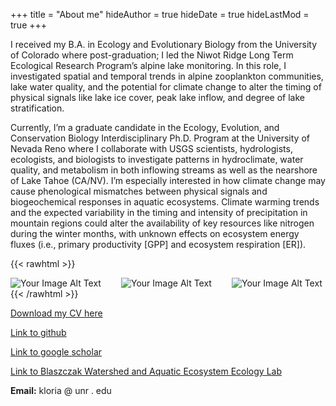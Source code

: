 +++
title = "About me"
hideAuthor = true
hideDate = true
hideLastMod = true
+++

I received my B.A. in Ecology and Evolutionary Biology from the University of Colorado where post-graduation; I led the Niwot Ridge Long Term Ecological Research Program’s alpine lake monitoring. In this role, I investigated spatial and temporal trends in alpine zooplankton communities, lake water quality, and the potential for climate change to alter the timing of physical signals like lake ice cover, peak lake inflow, and degree of lake stratification.

Currently, I’m a graduate candidate in the Ecology, Evolution, and Conservation Biology Interdisciplinary Ph.D. Program at the University of Nevada Reno where I collaborate with USGS scientists, hydrologists, ecologists, and biologists to investigate patterns in hydroclimate, water quality, and metabolism in both inflowing streams as well as the nearshore of Lake Tahoe (CA/NV). I’m especially interested in how climate change may cause phenological mismatches between physical signals and biogeochemical responses in aquatic ecosystems. Climate warming trends and the expected variability in the timing and intensity of precipitation in mountain regions could alter the availability of key resources like nitrogen during the winter months, with unknown effects on ecosystem energy fluxes (i.e., primary productivity [GPP] and ecosystem respiration [ER]). 

{{< rawhtml >}}
  <p class="speshal-fancy-custom">
  </p>
  <div style="display: flex; justify-content: space-between;">
    <img src="/Kelly_datd_dl.png" alt="Your Image Alt Text" style="max-width: 29%; height: auto; margin-right: 1%;">
     <img src="/BW_runoff.JPG" alt="Your Image Alt Text" style="max-width: 29%; height: auto; margin-right: 1%;">
    <img src="/Sensor3m.JPG" alt="Your Image Alt Text" style="max-width: 40%; height: auto; margin-right: 1%;">
  </div>
{{< /rawhtml >}}

[Download my CV here](/CV_Loria_Kelly.pdf)

[Link to github](https://github.com/kellyloria)

[Link to google scholar](https://scholar.google.com/citations?user=c8Ul16sAAAAJ&hl=en&authuser=1)

[Link to Blaszczak Watershed and Aquatic Ecosystem Ecology Lab](https://blaszczaklab.weebly.com)

**Email:** kloria @ unr . edu
